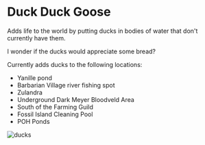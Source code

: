 # Duck Duck Goose
Adds life to the world by putting ducks in bodies of water that don't currently have them.

I wonder if the ducks would appreciate some bread?

Currently adds ducks to the following locations:

* Yanille pond
* Barbarian Village river fishing spot
* Zulandra
* Underground Dark Meyer Bloodveld Area
* South of the Farming Guild
* Fossil Island Cleaning Pool
* POH Ponds

<img src="https://i.imgur.com/355qQZX.png" alt="ducks">